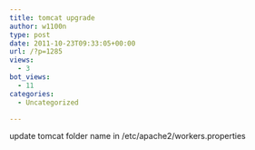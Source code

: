 ```yaml
---
title: tomcat upgrade
author: w1100n
type: post
date: 2011-10-23T09:33:05+00:00
url: /?p=1285
views:
  - 3
bot_views:
  - 11
categories:
  - Uncategorized

---
```

update tomcat folder name in /etc/apache2/workers.properties